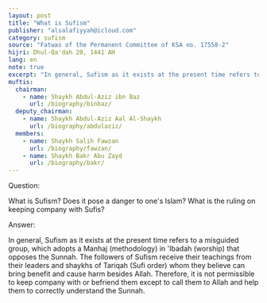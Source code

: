 ```yaml
---
layout: post
title: "What is Sufism"
publisher: "alsalafiyyah@icloud.com"
category: sufism
source: "Fatwas of the Permanent Committee of KSA no. 17558-2"
hijri: Dhul-Qa'dah 20, 1441 AH
lang: en
note: true
excerpt: "In general, Sufism as it exists at the present time refers to a misguided group, which adopts a Manhaj (methodology) in 'Ibadah (worship) that opposes the Sunnah."
muftis:
  chairman: 
    - name: Shaykh Abdul-Aziz ibn Baz
      url: /biography/binbaz/
  deputy_chairman:
    - name: Shaykh Abdul-Aziz Aal Al-Shaykh
      url: /biography/abdulaziz/
  members: 
    - name: Shaykh Salih Fawzan
      url: /biography/fawzan/
    - name: Shaykh Bakr Abu Zayd
      url: /biography/bakr/
---
```


Question: 

What is Sufism? Does it pose a danger to one's Islam? What is the ruling on keeping company with Sufis? 

Answer: 

In general, Sufism as it exists at the present time refers to a misguided group, which adopts a Manhaj (methodology) in 'Ibadah (worship) that opposes the Sunnah. The followers of Sufism receive their teachings from their leaders and shaykhs of Tariqah (Sufi order) whom they believe can bring benefit and cause harm besides Allah. Therefore, it is not permissible to keep company with or befriend them except to call them to Allah and help them to correctly understand the Sunnah.
